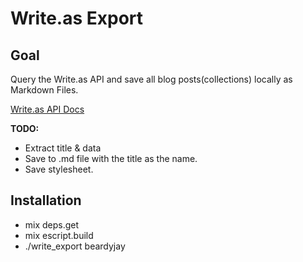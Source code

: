 # Write.as Export

## Goal

Query the Write.as API and save all blog posts(collections) locally as
Markdown Files.

[Write.as API Docs](https://writeas.github.io/docs/#create-a-collection)


**TODO:**

  - Extract title & data
  - Save to .md file with the title as the name.
  - Save stylesheet.
  

## Installation

  - mix deps.get
  - mix escript.build
  - ./write_export beardyjay
